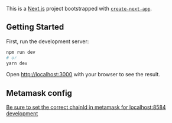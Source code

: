 This is a [Next.js](https://nextjs.org/) project bootstrapped with [`create-next-app`](https://github.com/vercel/next.js/tree/canary/packages/create-next-app).

## Getting Started

First, run the development server:

```bash
npm run dev
# or
yarn dev
```

Open [http://localhost:3000](http://localhost:3000) with your browser to see the result.

## Metamask config

[Be sure to set the correct chainId in metamask for localhost:8584 development](https://stackoverflow.com/questions/73164955/hardhat-metamask-error-trying-to-send-a-raw-transaction-with-an-invalid-chain)

